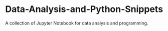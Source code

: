 # Data-Analysis-and-Python-Snippets
A collection of Jupyter Notebook for data analysis and programming. 

